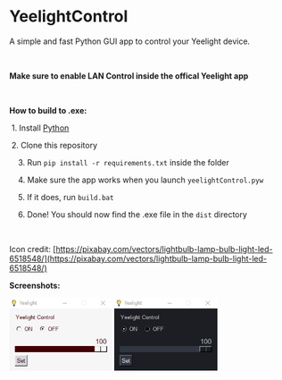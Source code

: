 # YeelightControl

 A simple and fast Python GUI app to control your Yeelight device.

‎‏‏‎ ‎‏‏‎ ‎‎‏‏‎ ‎‏‏‎ ‎

**Make sure to enable LAN Control inside the offical Yeelight app**

‏‏‎ ‎‎‏‏‎ ‎‏‏‎ ‎

**How to build to .exe:**

​    1. Install [Python](https://www.python.org/downloads/)

​    2. Clone this repository

    3. Run `pip install -r requirements.txt` inside the folder

    4. Make sure the app works when you launch `yeelightControl.pyw`

    5. If it does, run `build.bat`

    6. Done! You should now find the .exe file in the `dist` directory

‏‏‎ ‎‎‏‏‎ ‎‏‏‎ 

Icon credit: [https://pixabay.com/vectors/lightbulb-lamp-bulb-light-led-6518548/](https://pixabay.com/vectors/lightbulb-lamp-bulb-light-led-6518548/)

**Screenshots:**

​    <img src="Screenshots/bulbNormal.png" alt="Light mode" style="zoom:75%;" />
    <img src="Screenshots/bulbNormal_dark.png" alt="Dark mode" style="zoom:75%;" />